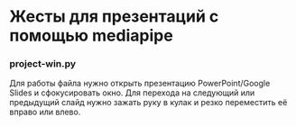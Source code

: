 # Жесты для презентаций с помощью mediapipe

### project-win.py
Для работы файла нужно открыть презентацию PowerPoint/Google Slides и сфокусировать окно.
Для перехода на следующий или предыдущий слайд нужно зажать руку в кулак и резко переместить её вправо или влево.
